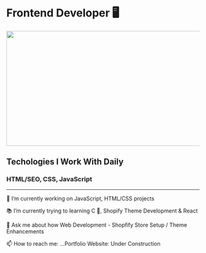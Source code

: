 <h1>Frontend Developer 🖥</h1> 


<img src="https://cdn.pixabay.com/photo/2022/01/17/09/03/program-6944163__480.jpg" style="height: 300px; width: 1200px; object-fit: cover, border: 5px ridge #000">

<h2>Techologies I Work With Daily</h2>
<h3>HTML/SEO, CSS, JavaScript</h3>

<hr/>

<p>🛒 I’m currently working on JavaScript, HTML/CSS projects</p>
<p>📚 I’m currently trying to learning C 💾, Shopify Theme Development & React</p>
<p>💬 Ask me about how Web Development - Shopfify Store Setup / Theme Enhancements</p>
<p>📫 How to reach me: ...Portfolio Website: Under Construction</p>
